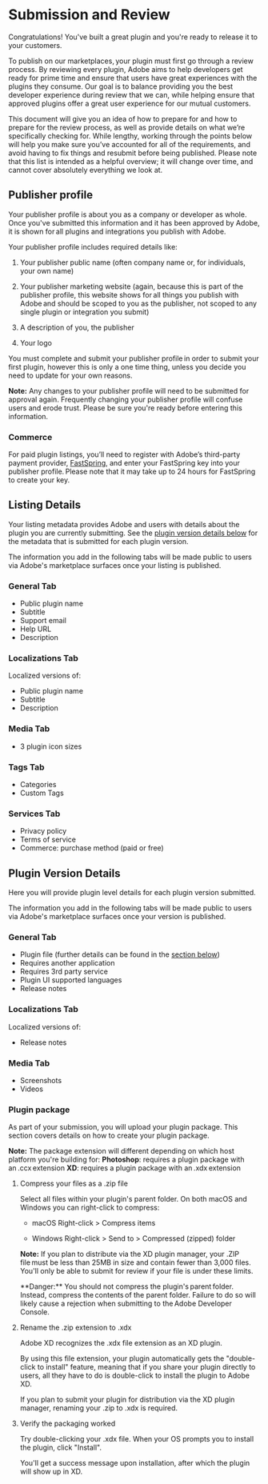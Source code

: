 # Submission and Review

Congratulations! You've built a great plugin and you're ready to release it to your customers.

To publish on our marketplaces, your plugin must first go through a review process.
By reviewing every plugin, Adobe aims to help developers get ready for prime time and ensure that users have great experiences with the plugins they consume. Our goal is to balance providing you the best developer experience during review that we can, while helping ensure that approved plugins offer a great user experience for our mutual customers.

This document will give you an idea of how to prepare for and how to prepare for the review process, as well as provide details on what we’re specifically checking for. While lengthy, working through the points below will help you make sure you’ve accounted for all of the requirements, and avoid having to fix things and resubmit before being published. Please note that this list is intended as a helpful overview; it will change over time, and cannot cover absolutely everything we look at.

## Publisher profile

Your publisher profile is about you as a company or developer as whole. Once you've submitted this information and it has been approved by Adobe, it is shown for all plugins and integrations you publish with Adobe.

Your publisher profile includes required details like:

1. Your publisher public name (often company name or, for individuals, your own name)

2. Your publisher marketing website (again, because this is part of the publisher profile, this website shows for all things you publish with Adobe and should be scoped to you as the publisher, not scoped to any single plugin or integration you submit)

3. A description of you, the publisher

4. Your logo

<InlineAlert slots="text" variant="info"/>
You must complete and submit your publisher profile in order to submit your first plugin, however this is only a one time thing, unless you decide you need to update for your own reasons.

**Note:** Any changes to your publisher profile will need to be submitted for approval again.
Frequently changing your publisher profile will confuse users and erode trust. Please be sure you're ready before entering this information.

### Commerce

For paid plugin listings, you’ll need to register with Adobe’s third-party payment provider, [FastSpring](https://fastspring.com/sign-up/payee-adobe/), and enter your FastSpring key into your publisher profile. Please note that it may take up to 24 hours for FastSpring to create your key.

## Listing Details

Your listing metadata provides Adobe and users with details about the plugin you are currently submitting. See the [plugin version details below](#plugin-version-details) for the metadata that is submitted for each plugin version.

The information you add in the following tabs will be made public to users via Adobe's marketplace surfaces once your listing is published.

### General Tab

- Public plugin name
- Subtitle
- Support email
- Help URL
- Description

### Localizations Tab

Localized versions of:

- Public plugin name
- Subtitle
- Description

### Media Tab

- 3 plugin icon sizes

### Tags Tab

- Categories
- Custom Tags

### Services Tab

- Privacy policy
- Terms of service
- Commerce: purchase method (paid or free)

## Plugin Version Details

Here you will provide plugin level details for each plugin version submitted.

The information you add in the following tabs will be made public to users via Adobe's marketplace surfaces once your version is published.

### General Tab

- Plugin file (further details can be found in the [section below](#plugin-package))
- Requires another application
- Requires 3rd party service
- Plugin UI supported languages
- Release notes

### Localizations Tab

Localized versions of:

- Release notes

### Media Tab

- Screenshots
- Videos

### Plugin package

As part of your submission, you will upload your plugin package. This section covers details on how to create your plugin package.

**Note:** The package extension will different depending on which host platform you're building for:
**Photoshop**: requires a plugin package with an .ccx extension
**XD**: requires a plugin package with an .xdx extension

1. Compress your files as a .zip file

   Select all files within your plugin's parent folder. On both macOS and Windows you can right-click to compress:

   - macOS
     Right-click > Compress items

   - Windows
     Right-click > Send to > Compressed (zipped) folder

   **Note:** If you plan to distribute via the XD plugin manager, your .ZIP file must be less than 25MB in size and contain fewer than 3,000 files. You'll only be able to submit for review if your file is under these limits.

   <InlineAlert slots="text" variant="warning"/>
   **Danger:** You should not compress the plugin's parent folder. Instead, compress the contents of the parent folder. Failure to do so will likely cause a rejection when submitting to the Adobe Developer Console.

2. Rename the .zip extension to .xdx

   Adobe XD recognizes the .xdx file extension as an XD plugin.

   By using this file extension, your plugin automatically gets the "double-click to install" feature, meaning that if you share your plugin directly to users, all they have to do is double-click to install the plugin to Adobe XD.

   If you plan to submit your plugin for distribution via the XD plugin manager, renaming your .zip to .xdx is required.

3. Verify the packaging worked

   Try double-clicking your .xdx file. When your OS prompts you to install the plugin, click "Install".

   You'll get a success message upon installation, after which the plugin will show up in XD.
